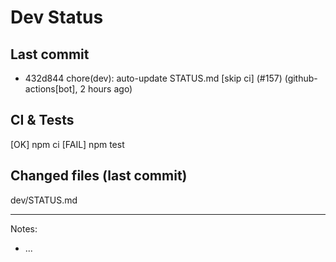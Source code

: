 # Dev Status

## Last commit
- 432d844 chore(dev): auto-update STATUS.md [skip ci] (#157) (github-actions[bot], 2 hours ago)
## CI & Tests
[OK] npm ci
[FAIL] npm test

## Changed files (last commit)
dev/STATUS.md

---
Notes:
- ...
